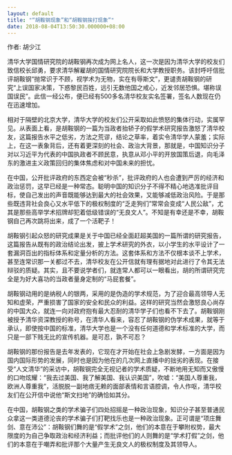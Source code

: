 ```yaml
---
layout: default
title: "“胡鞍钢现象”和“胡鞍钢挨打现象”"
date: 2018-08-04T13:50:30.000000+08:00
---
```


作者: 胡少江

清华大学国情研究院的胡鞍钢再次成为网上名人，这一次是因为清华大学的校友们致信校长邱勇，要求清华解雇胡的国情研究院院长和大学教授职务。该封呼吁信批评胡鞍钢“抛常识于不顾，视学术为无物，实在有辱斯文”，更谴责胡鞍钢的研究“上误国家决策，下惑黎民百姓，远引无数他国之戒心，近发邻居恐惧。堪称误国误民”。此信一经公布，便已经有500多名清华校友实名签署，签名人数现在仍在迅速增加。

相对于隔壁的北京大学，清华大学的校友们公开采取如此愤怒的集体行动，实属罕见。从表面上看，是胡鞍钢的一篇为当政者抬轿子的假学术研究报告激怒了清华校友，这篇报告水平之低劣，方法之荒谬，结论之草率，着实令清华学人蒙羞；实际上，在这一表象背后，还有着更深刻的社会、政治大背景，那就是，中国知识分子对以习近平为代表的中国执政者不顾民意，执意从邓小平的开放国策后退，向毛泽东的激进主义政策回归的集体焦虑和对中国未来的担忧。

在中国，公开批评政府的东西定会被“秒杀”，批评政府的人也会遭到严厉的经济和政治惩罚，这早已经是一种常态。聪明中国的知识分子不得不精心地选准批评目标，使自己发出的声音既能够达到最大的社会效果，又能够减低政治风险。于是那些既违背社会良心又水平低下的极权制度的“乏走狗们”常常会变成“人民公敌”，尤其是那些高举学术招牌却犯着低级错误的“无良文人”。不知是有幸还是不幸，胡鞍钢自己再次跳将出来，成了一个活靶子！

胡鞍钢引起众怒的研究成果是关于中国已经全面赶超美国的一篇所谓的研究报告，这篇报告从既有的政治结论出发，披上学术研究的外衣，以小学生的水平设计了一套漏洞百出的指标体系和定量分析的方法。这套体系和方法不仅根本谈不上学术，甚至连常识那一关都过不去，清华校友在公开信就有理有据地对此进行了令其无法辩驳的质疑。其实，且不要说学者们，就连常人都可以一眼看出，胡的所谓研究完全是为好大喜功的当政者量身定制的“马屁套餐”。

胡鞍钢动用的是纳税人的银两，采用的是伪造的学术规范，为了迎合最高领导人无知和虚荣，严重损害了国家的安全和民众的利益。这样的研究当然会激怒良心尚存的中国大众，就连一向对政府抱有最大忍耐的清华学子们也看不下去了。胡鞍钢刚被授予清华资深教授的称号，在清华人看来，容忍了胡鞍钢的伪学术成果，就等于承认，即使按中国的标准，清华大学也是一个没有任何道德和学术标准的大学，而只是一部下贱无比的宣传机器。是可忍，孰不可忍？

胡鞍钢的那份报告是去年发表的，它现在才开始在社会上急剧发酵，一方面是因为国内国际形势的发展，同时也是因为他在的几次网上直播中的拙劣的表现。在接受“人文清华”的采访中，胡鞍钢完全无视记者的学术质疑，不断地用无知而又傲慢的口吻炫耀：“我去过美国、我了解美国、我认识美国”，吹嘘：“美国人尊重我，欧洲人尊重我”，活脱脱一副地痞无赖的面部表情和言语腔调，令人作呕，清华校友们在公开信中说他“斯文扫地”的确恰如其分。

在中国，胡鞍钢之类的学术骗子们四处招摇是一种政治现象，知识分子甚至普通民众拿这一类道德沦丧的学术骗子们打靶找乐也是一种政治现象。正可谓是“项庄舞剑、意在沛公”：胡鞍钢们舞的是“假学术”之剑，他们的本意在于攀附权势，最大限度的为自己争取政治和经济利益；而批评他们的人则舞的是“学术打假”之剑，他们的本意在于嘲弄和批评那个大量产生无良文人的极权制度及其领导人。

